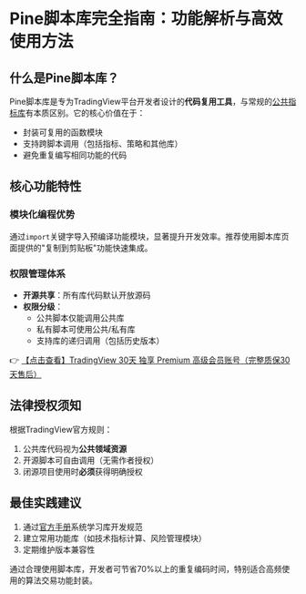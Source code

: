 # Pine脚本库完全指南：功能解析与高效使用方法

## 什么是Pine脚本库？

Pine脚本库是专为TradingView平台开发者设计的**代码复用工具**，与常规的[公共指标库](https://bit.ly/TradingView-Pro)有本质区别。它的核心价值在于：

- 封装可复用的函数模块
- 支持跨脚本调用（包括指标、策略和其他库）
- 避免重复编写相同功能的代码

## 核心功能特性

### 模块化编程优势
通过`import`关键字导入预编译功能模块，显著提升开发效率。推荐使用脚本库页面提供的"复制到剪贴板"功能快速集成。

### 权限管理体系
- **开源共享**：所有库代码默认开放源码
- **权限分级**：
  - 公共脚本仅能调用公共库
  - 私有脚本可使用公共/私有库
  - 支持库的递归调用（包括历史版本）

👉 [【点击查看】TradingView 30天 独享 Premium 高级会员账号（完整质保30天售后）](https://bit.ly/TradingView-Pro)

## 法律授权须知
根据TradingView官方规则：

1. 公共库代码视为**公共领域资源**
2. 开源脚本可自由调用（无需作者授权）
3. 闭源项目使用时**必须**获得明确授权

## 最佳实践建议
1. 通过[官方手册](https://bit.ly/TradingView-Pro)系统学习库开发规范
2. 建立常用功能库（如技术指标计算、风险管理模块）
3. 定期维护版本兼容性

通过合理使用脚本库，开发者可节省70%以上的重复编码时间，特别适合高频使用的算法交易功能封装。